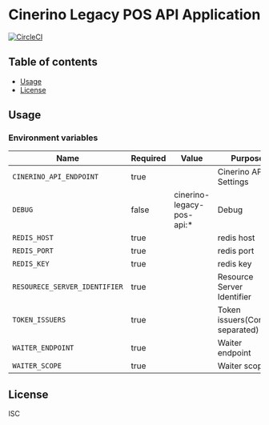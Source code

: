 # Cinerino Legacy POS API Application

[![CircleCI](https://circleci.com/gh/cinerino/legacy-pos-api.svg?style=svg)](https://circleci.com/gh/cinerino/legacy-pos-api)

## Table of contents

* [Usage](#usage)
* [License](#license)

## Usage

### Environment variables

| Name                          | Required | Value                     | Purpose                        |
| ----------------------------- | -------- | ------------------------- | ------------------------------ |
| `CINERINO_API_ENDPOINT`       | true     |                           | Cinerino API Settings          |
| `DEBUG`                       | false    | cinerino-legacy-pos-api:* | Debug                          |
| `REDIS_HOST`                  | true     |                           | redis host                     |
| `REDIS_PORT`                  | true     |                           | redis port                     |
| `REDIS_KEY`                   | true     |                           | redis key                      |
| `RESOURECE_SERVER_IDENTIFIER` | true     |                           | Resource Server Identifier     |
| `TOKEN_ISSUERS`               | true     |                           | Token issuers(Comma separated) |
| `WAITER_ENDPOINT`             | true     |                           | Waiter endpoint                |
| `WAITER_SCOPE`                | true     |                           | Waiter scope                   |

## License

ISC
